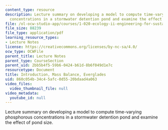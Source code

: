 ```yaml
---
content_type: resource
description: Lecture summary on developing a model to compute time-varying phosphorous
  concentrations in a stormwater detention pond and examine the effect of pond size.
file: /ol-ocw-studio-app/courses/1-020-ecology-ii-engineering-for-sustainability-spring-2008/860c054b34c45afc0d5520bdaad4a063_lec1_2.pdf
file_size: 88239
file_type: application/pdf
learning_resource_types:
- Lecture Notes
license: https://creativecommons.org/licenses/by-nc-sa/4.0/
ocw_type: OCWFile
parent_title: Lecture Notes
parent_type: CourseSection
parent_uid: 2bb5b4f5-59b6-0424-b61d-8b6f049d1e7c
resourcetype: Document
title: Introduction, Mass Balance, Everglades
uid: 860c054b-34c4-5afc-0d55-20bdaad4a063
video_files:
  video_thumbnail_file: null
video_metadata:
  youtube_id: null
---
```

Lecture summary on developing a model to compute time-varying phosphorous concentrations in a stormwater detention pond and examine the effect of pond size.